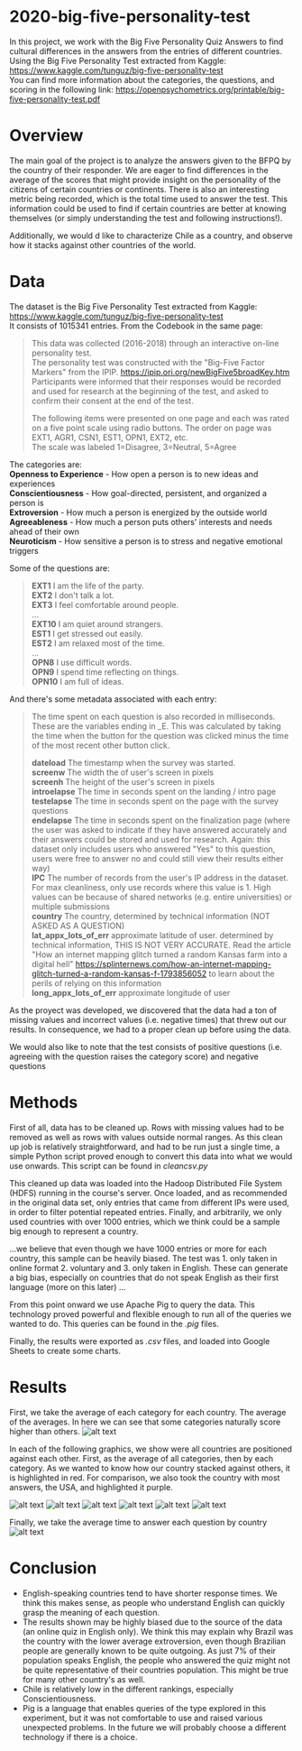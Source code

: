 # 2020-big-five-personality-test

In this project, we work with the Big Five Personality Quiz Answers to find cultural differences in the answers from the entries of different countries.  
Using the Big Five Personality Test extracted from Kaggle: https://www.kaggle.com/tunguz/big-five-personality-test  
You can find more information about the categories, the questions, and scoring in the following link: https://openpsychometrics.org/printable/big-five-personality-test.pdf   

# Overview

The main goal of the project is to analyze the answers given to the BFPQ by the country of their responder. We are eager to find differences in the average of the scores that might provide insight on the personality of the citizens of certain countries or continents. There is also an interesting metric being recorded, which is the total time used to answer the test. This information could be used to find if certain countries are better at knowing themselves (or simply understanding the test and following instructions!).  
  
Additionally, we would d like to characterize Chile as a country, and observe how it stacks against other countries of the world.

# Data

The dataset is the Big Five Personality Test extracted from Kaggle: https://www.kaggle.com/tunguz/big-five-personality-test  
It consists of 1015341 entries. From the Codebook in the same page:
> This data was collected (2016-2018) through an interactive on-line personality test.  
> The personality test was constructed with the "Big-Five Factor Markers" from the IPIP. https://ipip.ori.org/newBigFive5broadKey.htm  
> Participants were informed that their responses would be recorded and used for research at the beginning of the test, and asked to confirm their consent at the end of the test.  
>  
> The following items were presented on one page and each was rated on a five point scale using radio buttons. The order on page was EXT1, AGR1, CSN1, EST1, OPN1, EXT2, etc.  
> The scale was labeled 1=Disagree, 3=Neutral, 5=Agree  

The categories are:  
**Openness to Experience** - How open a person is to new ideas and experiences  
**Conscientiousness** - How goal-directed, persistent, and organized a person is  
**Extroversion** - How much a person is energized by the outside world  
**Agreeableness** - How much a person puts others' interests and needs ahead of their own  
**Neuroticism** - How sensitive a person is to stress and negative emotional triggers  
  
Some of the questions are:

> **EXT1**	I am the life of the party.  
> **EXT2**	I don't talk a lot.  
> **EXT3**	I feel comfortable around people.  
> ...  
> **EXT10**	I am quiet around strangers.  
> **EST1**	I get stressed out easily.  
> **EST2**	I am relaxed most of the time.  
> ...  
> **OPN8**	I use difficult words.  
> **OPN9**	I spend time reflecting on things.  
> **OPN10**	I am full of ideas.  

And there's some metadata associated with each entry:

> The time spent on each question is also recorded in milliseconds. These are the variables ending in \_E. This was calculated by taking the time when the button for the question was clicked minus the time of the most recent other button click.  
>  
> **dateload**    The timestamp when the survey was started.  
> **screenw**     The width the of user's screen in pixels  
> **screenh**     The height of the user's screen in pixels  
> **introelapse** The time in seconds spent on the landing / intro page  
> **testelapse**  The time in seconds spent on the page with the survey questions  
> **endelapse**   The time in seconds spent on the finalization page (where the user was asked to indicate if they have answered accurately and their answers could be stored and used for research. Again: this dataset only includes users who answered "Yes" to this question, users were free to answer no and could still view their results either way)  
> **IPC**         The number of records from the user's IP address in the dataset. For max cleanliness, only use records where this value is 1. High values can be because of shared networks (e.g. entire universities) or multiple submissions  
> **country**     The country, determined by technical information (NOT ASKED AS A QUESTION)  
> **lat_appx_lots_of_err**    approximate latitude of user. determined by technical information, THIS IS NOT VERY ACCURATE. Read the article "How an internet mapping glitch turned a random Kansas farm into a digital hell" https://splinternews.com/how-an-internet-mapping-glitch-turned-a-random-kansas-f-1793856052 to learn about the perils of relying on this information  
> **long_appx_lots_of_err**   approximate longitude of user  

As the proyect was developed, we discovered that the data had a ton of missing values and incorrect values (i.e. negative times) that threw out our results. In consequence, we had to a proper clean up before using the data.  

We would also like to note that the test consists of positive questions (i.e. agreeing with the question raises the category score) and negative questions

# Methods

First of all, data has to be cleaned up. Rows with missing values had to be removed as well as rows with values outside normal ranges. As this clean up job is relatively straightforward, and had to be run just a single time, a simple Python script proved enough to convert this data into what we would use onwards. This script can be found in *cleancsv.py*

This cleaned up data was loaded into the Hadoop Distributed File System (HDFS) running in the course's server. Once loaded, and as recommended in the original data set, only entries that came from different IPs were used, in order to filter potential repeated entries. Finally, and arbitrarily, we only used countries with over 1000 entries, which we think could be a sample big enough to represent a country.  

...we believe that even though we have 1000 entries or more for each country, this sample can be heavily biased. The test was 1. only taken in online format 2. voluntary and 3. only taken in English. These can generate a big bias, especially on countries that do not speak English as their first language (more on this later) ...

From this point onward we use Apache Pig to query the data. This technology proved powerful and flexible enough to run all of the queries we wanted to do. This queries can be found in the *.pig* files.

Finally, the results were exported as *.csv* files, and loaded into Google Sheets to create some charts.

# Results
First, we take the average of each category for each country. The average of the averages. In here we can see that some categories naturally score higher than others.
![alt text](https://github.com/cc5212/2020-big-five-personality-test/blob/master/results/Average%20Scores%20by%20Category.png "Average Scores by Category")

In each of the following graphics, we show were all countries are positioned against each other. First, as the average of all categories, then by each category. As we wanted to know how our country stacked against others, it is highlighted in red. For comparison, we also took the country with most answers, the USA, and highlighted it purple.

![alt text](https://github.com/cc5212/2020-big-five-personality-test/blob/master/results/Average%20Total%20Score%20by%20Country.png "Average Total Score by Country")
![alt text](https://github.com/cc5212/2020-big-five-personality-test/blob/master/results/Average%20Agreeableness%20Score%20by%20Country.png "Average Agreeableness Score by Country")
![alt text](https://github.com/cc5212/2020-big-five-personality-test/blob/master/results/Average%20Conscientiousness%20Score%20by%20Country.png "Average Conscientiousness Score by Country")
![alt text](https://github.com/cc5212/2020-big-five-personality-test/blob/master/results/Average%20Extroversion%20by%20Country.png "Average Extroversion by Country")
![alt text](https://github.com/cc5212/2020-big-five-personality-test/blob/master/results/Average%20Neuroticism%20Score%20by%20Country.png "Average Neuroticism Score by Country")
![alt text](https://github.com/cc5212/2020-big-five-personality-test/blob/master/results/Average%20Openness%20to%20Experience%20Score%20by%20Country.png "Average Openness to Experience Score by Country")

Finally, we take the average time to answer each question by country
![alt text](https://github.com/cc5212/2020-big-five-personality-test/blob/master/results/Average%20Time%20to%20Answer%20by%20Country.png
 "Average Time to Answer by Country")
 
# Conclusion
- English-speaking countries tend to have shorter response times. We think this makes sense, as people who understand English can quickly grasp the meaning of each question.  
- The results shown may be highly biased due to the source of the data (an online quiz in English only). We think this may explain why Brazil was the country with the lower average extroversion, even though Brazilian people are generally known to be quite outgoing. As just 7% of their population speaks English, the people who answered the quiz might not be quite representative of their countries population. This might be true for many other country's as well.  
- Chile is relatively low in the different rankings, especially Conscientiousness.  
- Pig is a language that enables queries of the type explored in this experiment, but it was not comfortable to use and raised various unexpected problems. In the future we will probably choose a different technology if there is a choice.
